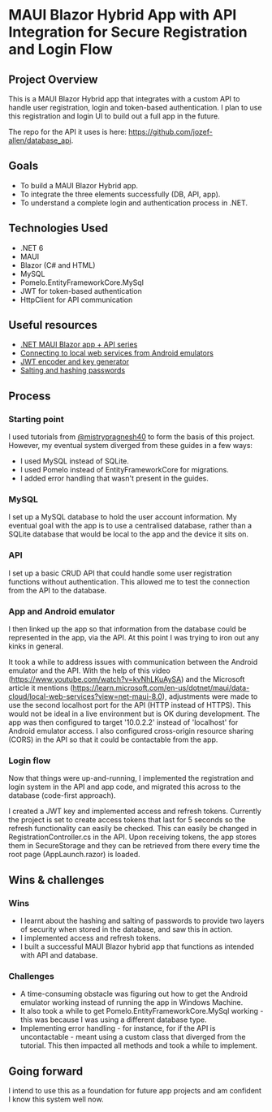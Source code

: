 ﻿# MAUI Blazor Hybrid App with API Integration for Secure Registration and Login Flow

## Project Overview

This is a MAUI Blazor Hybrid app that integrates with a custom API to handle user registration, login and token-based authentication. I plan to use this registration and login UI to build out a full app in the future. 

The repo for the API it uses is here: https://github.com/jozef-allen/database_api.

## Goals

- To build a MAUI Blazor Hybrid app.
- To integrate the three elements successfully (DB, API, app).
- To understand a complete login and authentication process in .NET.

## Technologies Used

- .NET 6
- MAUI
- Blazor (C# and HTML)
- MySQL
- Pomelo.EntityFrameworkCore.MySql
- JWT for token-based authentication
- HttpClient for API communication

## Useful resources

- [.NET MAUI Blazor app + API series](https://www.youtube.com/watch?v=paPe68vT2Mg&list=PLn-SpzWnVxDeSS5EHIsmQwU7iv_pU49K8&index=1)
- [Connecting to local web services from Android emulators](https://www.youtube.com/watch?v=kvNhLKuAySA)
- [JWT encoder and key generator](https://dinochiesa.github.io/jwt/)
- [Salting and hashing passwords](https://www.youtube.com/watch?v=qgpsIBLvrGY)

## Process

### Starting point

I used tutorials from [@mistrypragnesh40](https://github.com/mistrypragnesh40/) to form the basis of this project. However, my eventual system diverged from these guides in a few ways:
- I used MySQL instead of SQLite.
- I used Pomelo instead of EntityFrameworkCore for migrations.
- I added error handling that wasn't present in the guides.

### MySQL

I set up a MySQL database to hold the user account information. My eventual goal with the app is to use a centralised database, rather than a SQLite database that would be local to the app and the device it sits on.

### API

I set up a basic CRUD API that could handle some user registration functions without authentication. This allowed me to test the connection from the API to the database.

### App and Android emulator

I then linked up the app so that information from the database could be represented in the app, via the API. At this point I was trying to iron out any kinks in general. 

It took a while to address issues with communication between the Android emulator and the API. With the help of this video (https://www.youtube.com/watch?v=kvNhLKuAySA) and the Microsoft article it mentions (https://learn.microsoft.com/en-us/dotnet/maui/data-cloud/local-web-services?view=net-maui-8.0), adjustments were made to use the second localhost port for the API (HTTP instead of HTTPS). This would not be ideal in a live environment but is OK during development. The app was then configured to target '10.0.2.2' instead of 'localhost' for Android emulator access. I also configured cross-origin resource sharing (CORS) in the API so that it could be contactable from the app.

### Login flow

Now that things were up-and-running, I implemented the registration and login system in the API and app code, and migrated this across to the database (code-first approach).

I created a JWT key and implemented access and refresh tokens. Currently the project is set to create access tokens that last for 5 seconds so the refresh functionality can easily be checked. This can easily be changed in RegistrationController.cs in the API. Upon receiving tokens, the app stores them in SecureStorage and they can be retrieved from there every time the root page (AppLaunch.razor) is loaded.

## Wins & challenges

### Wins

- I learnt about the hashing and salting of passwords to provide two layers of security when stored in the database, and saw this in action.
- I implemented access and refresh tokens.
- I built a successful MAUI Blazor hybrid app that functions as intended with API and database.

### Challenges 

- A time-consuming obstacle was figuring out how to get the Android emulator working instead of running the app in Windows Machine.
- It also took a while to get Pomelo.EntityFrameworkCore.MySql working - this was because I was using a different database type.
- Implementing error handling - for instance, for if the API is uncontactable - meant using a custom class that diverged from the tutorial. This then impacted all methods and took a while to implement.

## Going forward

I intend to use this as a foundation for future app projects and am confident I know this system well now.